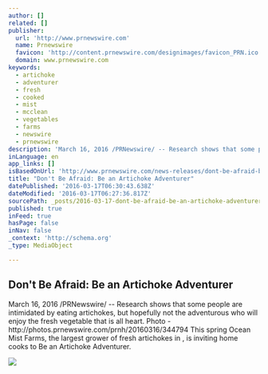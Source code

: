 ```yaml
---
author: []
related: []
publisher:
  url: 'http://www.prnewswire.com'
  name: Prnewswire
  favicon: 'http://content.prnewswire.com/designimages/favicon_PRN.ico'
  domain: www.prnewswire.com
keywords:
  - artichoke
  - adventurer
  - fresh
  - cooked
  - mist
  - mcclean
  - vegetables
  - farms
  - newswire
  - prnewswire
description: 'March 16, 2016 /PRNewswire/ -- Research shows that some people are intimidated by eating artichokes, but hopefully not the adventurous who will enjoy the fresh vegetable that is all heart. Photo - http://photos.prnewswire.com/prnh/20160316/344794 This spring Ocean Mist Farms, the largest grower of fresh artichokes in , is inviting home cooks to Be an Artichoke Adventurer.'
inLanguage: en
app_links: []
isBasedOnUrl: 'http://www.prnewswire.com/news-releases/dont-be-afraid-be-an-artichoke-adventurer-300236951.html'
title: "Don't Be Afraid: Be an Artichoke Adventurer"
datePublished: '2016-03-17T06:30:43.638Z'
dateModified: '2016-03-17T06:27:36.817Z'
sourcePath: _posts/2016-03-17-dont-be-afraid-be-an-artichoke-adventurer.md
published: true
inFeed: true
hasPage: false
inNav: false
_context: 'http://schema.org'
_type: MediaObject

---
```

<article style=""><h1>Don't Be Afraid: Be an Artichoke Adventurer</h1><p>March 16, 2016 /PRNewswire/ -- Research shows that some people are intimidated by eating artichokes, but hopefully not the adventurous who will enjoy the fresh vegetable that is all heart. Photo - http://photos.prnewswire.com/prnh/20160316/344794 This spring Ocean Mist Farms, the largest grower of fresh artichokes in , is inviting home cooks to Be an Artichoke Adventurer.</p><img src="http://photos.prnewswire.com/prnvar/20160316/344794?max=650" /></article>